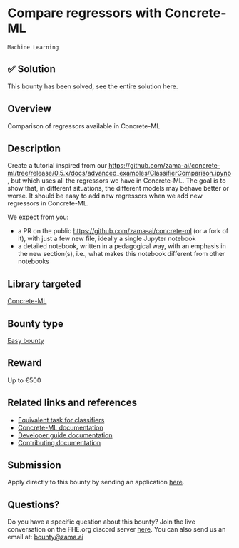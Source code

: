 # Compare regressors with Concrete-ML
`Machine Learning`

## ✅ Solution 
This bounty has been solved, see the entire solution here.

## Overview
Comparison of regressors available in Concrete-ML

## Description
Create a tutorial inspired from our https://github.com/zama-ai/concrete-ml/tree/release/0.5.x/docs/advanced_examples/ClassifierComparison.ipynb, but which uses all the regressors we have in Concrete-ML. The goal is to show that, in different situations, the different models may behave better or worse. It should be easy to add new regressors when we add new regressors in Concrete-ML.

We expect from you:
- a PR on the public https://github.com/zama-ai/concrete-ml (or a fork of it), with just a few new file, ideally a single Jupyter notebook
- a detailed notebook, written in a pedagogical way, with an emphasis in the new section(s), i.e., what makes this notebook different from other notebooks

## Library targeted
[Concrete-ML](https://github.com/zama-ai/concrete-ml)

## Bounty type
[Easy bounty](https://github.com/zama-ai/bounty-program#easy-bounties)

## Reward
Up to €500

## Related links and references
- [Equivalent task for classifiers](https://github.com/zama-ai/concrete-ml/tree/release/0.5.x/docs/advanced_examples/ClassifierComparison.ipynb)
- [Concrete-ML documentation](https://docs.zama.ai/concrete-ml)
- [Developer guide documentation](https://docs.zama.ai/concrete-ml)
- [Contributing documentation](https://docs.zama.ai/concrete-ml/developer-guide/contributing)

## Submission
Apply directly to this bounty by sending an application [here](https://zama.ai/bounty-program-application).

## Questions?
Do you have a specific question about this bounty? Join the live conversation on the FHE.org discord server [here](https://discord.fhe.org). You can also send us an email at: bounty@zama.ai
